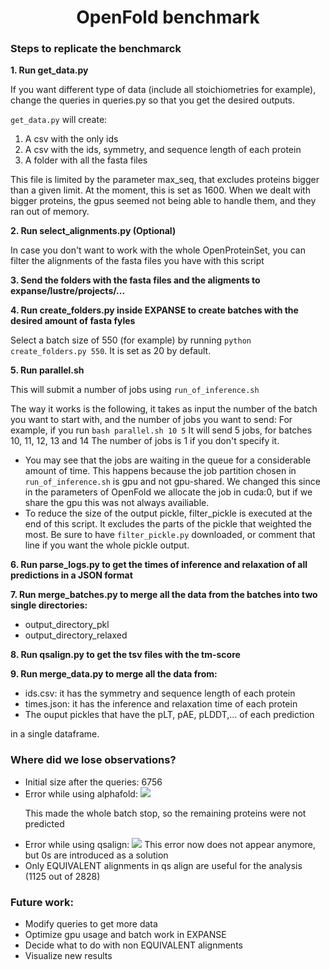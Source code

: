 <h1 align="center">OpenFold benchmark</h1>

<h3>Steps to replicate the benchmarck</h3>

<b>1. Run get_data.py</b>

If you want different type of data (include all stoichiometries for example), change the queries in queries.py so that you get the desired outputs.

<code>get_data.py</code> will create:
  1. A csv with the only ids
  2. A csv with the ids, symmetry, and sequence length of each protein 
  3. A folder with all the fasta files
  
This file is limited by the parameter max_seq, that excludes proteins bigger than a given limit. At the moment, this is set as 1600. When we dealt with bigger proteins, the gpus seemed not being able to handle them, and they ran out of memory.

<b>2. Run select_alignments.py (Optional)</b>

In case you don't want to work with the whole OpenProteinSet, you can filter the alignments of the fasta files you have with this script

<b>3. Send the folders with the fasta files and the aligments to expanse/lustre/projects/... </b>

<b>4. Run create_folders.py inside EXPANSE to create batches with the desired amount of fasta fyles </b>

Select a batch size of 550 (for example) by running <code>python create_folders.py 550</code>. It is set as 20 by default.


<b>5. Run parallel.sh </b>

This will submit a number of jobs using <code>run_of_inference.sh</code>

The way it works is the following, it takes as input the number of the batch you want to start with, and the number of jobs you want to send:
For example, if you run <code>bash parallel.sh 10 5</code> It will send 5 jobs, for batches 10, 11, 12, 13 and 14
The number of jobs is 1 if you don't specify it.

<ul>
<li>You may see that the jobs are waiting in the queue for a considerable amount of time. This happens because the job partition chosen in <code>run_of_inference.sh</code> is gpu and not gpu-shared. We changed this since in the parameters of OpenFold we allocate the job in cuda:0, but if we share the gpu this was not always availiable.</li>

<li>To reduce the size of the output pickle, filter_pickle is executed at the end of this script. It excludes the parts of the pickle that weighted the most. Be sure to have <code>filter_pickle.py</code> downloaded, or comment that line if you want the whole pickle output.</li>
</ul>

<b>6. Run parse_logs.py to get the times of inference and relaxation of all predictions in a JSON format</b>


<b>7. Run merge_batches.py to merge all the data from the batches into two single directories: </b>
   <ul>
  <li> output_directory_pkl </li>
  <li> output_directory_relaxed</li>

  </ul>
  
<b>8. Run qsalign.py to get the tsv files with the tm-score</b>
  
<b>9. Run merge_data.py to merge all the data from: </b>
  <ul>
  <li> ids.csv: it has the symmetry and sequence length of each protein </li>
  <li> times.json: it has the inference and relaxation time of each protein</li>
  <li> The ouput pickles that have the pLT, pAE, pLDDT,... of each prediction</li>
  </ul>

in a single dataframe.

<h3>Where did we lose observations?</h3>
<ul>
  <li>Initial size after the queries: 6756 </li>
  <li> Error while using alphafold:
    <img src = "https://github.com/AlvaroMaza/OpenFold-benchmark/assets/80754766/a15aa54e-1605-40cf-9e96-1808e5fc0e2c">
    <p>This made the whole batch stop, so the remaining proteins were not predicted</p>
  </li>
  <li>Error while using qsalign: 
    <img src = "https://github.com/AlvaroMaza/OpenFold-benchmark/assets/80754766/3c388f21-f088-4e5e-a968-5b3c305c919f">
    This error now does not appear anymore, but 0s are introduced as a solution
  </li>
  <li> Only EQUIVALENT alignments in qs align are useful for the analysis (1125 out of 2828)</li>
</ul>

<h3>Future work:</h3>
<ul>
  <li>Modify queries to get more data</li>
  <li>Optimize gpu usage and batch work in EXPANSE</li>
  <li>Decide what to do with non EQUIVALENT alignments</li>
  <li>Visualize new results</li>
</ul>


  
